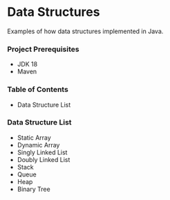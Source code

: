 # Data Structures

Examples of how data structures implemented in Java.

### Project Prerequisites

- JDK 18
- Maven

### Table of Contents

- Data Structure List

### Data Structure List

- Static Array
- Dynamic Array
- Singly Linked List
- Doubly Linked List
- Stack
- Queue
- Heap
- Binary Tree
